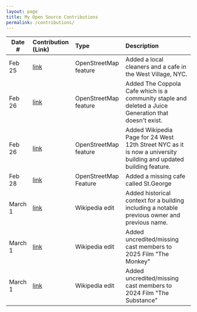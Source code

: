 ```yaml
---
layout: page
title: My Open Source Contributions
permalink: /contributions/
---
```


<!--
Type of the contribution should be "Wikipedia edit", "OpenStreet Map feature", "Documentation", "Course website", "Blog",
"Browser Add-on", etc.

The description should include a brief summary of what you did.

The link should bring us to a public page that shows your contribution. 

Replace the first row with your own contribution. 

-->





| Date #       | Contribution (Link)  | Type  | Description |
|---|:---|:---|:---|
| Feb 25  | [link](https://www.openstreetmap.org/user/Brizenb/history#map=19/40.731894/-74.002223)   | OpenStreetMap feature |  Added a local cleaners and a cafe in the West Village, NYC.   |
| Feb 26 | [link](https://www.openstreetmap.org/changeset/162994003#map=19/40.732355/-74.001518)    | OpenStreetMap feature     | Added The Coppola Cafe which is a community staple and deleted a Juice Generation that doesn't exist.      |
| Feb 26  | [link](https://www.openstreetmap.org/changeset/162994249#map=19/40.734939/-73.995840)     | OpenStreetMap feature      | Added Wikipedia Page for 24 West 12th Street NYC as it is now a university building and updated building feature.      |
| Feb 28 |[link](https://www.openstreetmap.org/changeset/163071874)| OpenStreetMap Feature | Added a missing cafe called St.George |
| March 1 | [link](https://en.wikipedia.org/w/index.php?title=Casa_Italiana_Zerilli-Marim%C3%B2&oldid=1278338061)| Wikipedia edit | Added historical context for a building including a notable previous owner and previous name.|
| March 1 | [link](https://en.wikipedia.org/w/index.php?title=The_Monkey_(film)&oldid=1278341393) | Wikipedia edit | Added uncredited/missing cast members to 2025 Film "The Monkey" |
| March 1 | [link](https://en.wikipedia.org/w/index.php?title=Talk:The_Substance&oldid=12783400253) | Wikipedia edit | Added uncredited/missing cast members to 2024 Film "The Substance" |